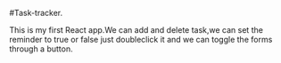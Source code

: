 #Task-tracker.

This is my first React app.We can add and delete task,we can set the reminder to true or false just doubleclick it and we can toggle the forms through a button.
